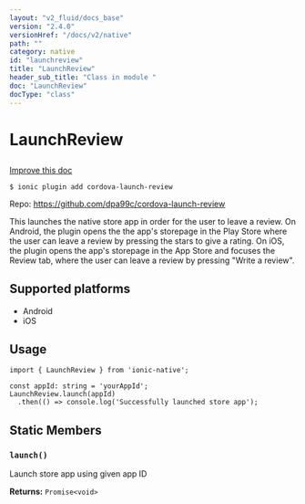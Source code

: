 ```yaml
---
layout: "v2_fluid/docs_base"
version: "2.4.0"
versionHref: "/docs/v2/native"
path: ""
category: native
id: "launchreview"
title: "LaunchReview"
header_sub_title: "Class in module "
doc: "LaunchReview"
docType: "class"
---
```








<h1 class="api-title">
  
  LaunchReview
  

  

  </h1>

<a class="improve-v2-docs" href="http://github.com/driftyco/ionic-native/edit/master/src/plugins/launch-review.ts#L0">
  Improve this doc
</a>



<!-- decorators -->





<pre><code>$ ionic plugin add cordova-launch-review</code></pre>
<p>Repo:
  <a href="https://github.com/dpa99c/cordova-launch-review">
    https://github.com/dpa99c/cordova-launch-review
  </a>
</p>

<!-- description -->

<p>This launches the native store app in order for the user to leave a review.
On Android, the plugin opens the the app&#39;s storepage in the Play Store where the user can leave a review by pressing the stars to give a rating.
On iOS, the plugin opens the app&#39;s storepage in the App Store and focuses the Review tab, where the user can leave a review by pressing &quot;Write a review&quot;.</p>


<!-- @platforms tag -->
<h2>Supported platforms</h2>

<ul>
  <li>Android</li><li>iOS</li>
</ul>

<!-- @platforms tag end -->


<!-- if doc.decorators -->

<!-- @usage tag -->

<h2>Usage</h2>

<pre><code>import { LaunchReview } from &#39;ionic-native&#39;;

const appId: string = &#39;yourAppId&#39;;
LaunchReview.launch(appId)
  .then(() =&gt; console.log(&#39;Successfully launched store app&#39;);
</code></pre>




<!-- @property tags -->


<h2>Static Members</h2>

<div id="launch"></div>
<h3><code>launch()</code>
  
</h3>


Launch store app using given app ID






<div class="return-value" markdown="1">
  <i class="icon ion-arrow-return-left"></i>
  <b>Returns:</b> 
<code>Promise&lt;void&gt;</code> 
</div>




<!-- methods on the class -->



<!-- other classes -->

<!-- end other classes -->

<!-- interfaces -->

<!-- end interfaces -->

<!-- related link --><!-- end content block -->


<!-- end body block -->

